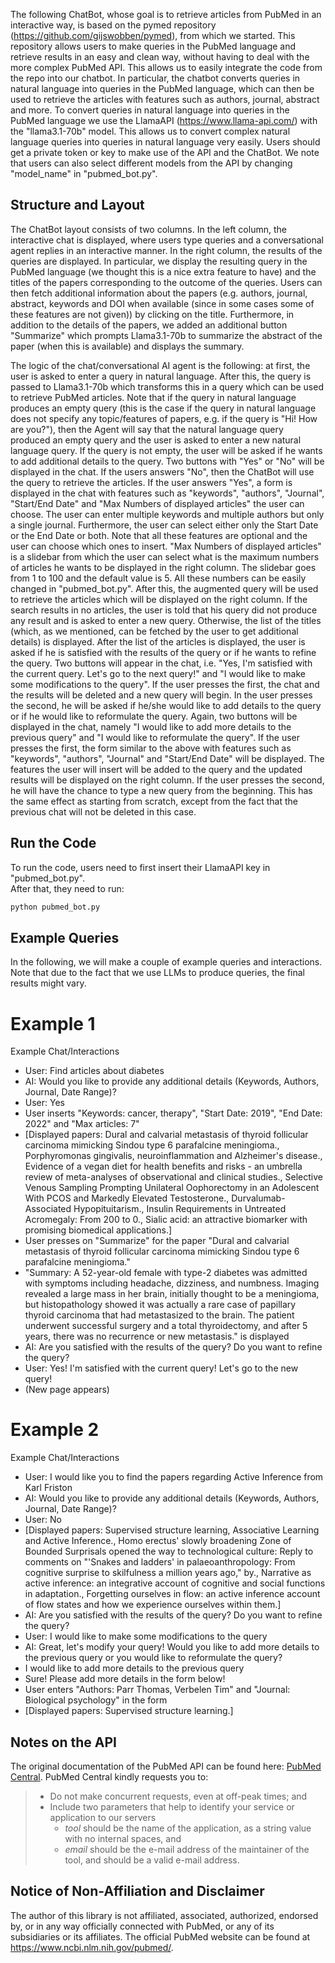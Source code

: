 The following ChatBot, whose goal is to retrieve articles from PubMed in an interactive way, is based on the pymed repository (https://github.com/gijswobben/pymed), from which we started. This repository allows users to make queries in the PubMed language and retrieve results in an easy and clean way, without having to deal with the more complex PubMed API. This allows us to easily integrate the code from the repo into our chatbot. In particular, the chatbot converts queries in natural language into queries in the PubMed language, which can then be used to retrieve the articles with features such as authors, journal, abstract and more. To convert queries in natural language into queries in the PubMed language we use the LlamaAPI (https://www.llama-api.com/) with the "llama3.1-70b" model. This allows us to convert complex natural language queries into queries in natural language very easily. Users should get a private token or key to make use of the API and the ChatBot. We note that users can also select different models from the API by changing "model_name" in "pubmed_bot.py".

## Structure and Layout

The ChatBot layout consists of two columns. In the left column, the interactive chat is displayed, where users type queries and a conversational agent replies in an interactive manner. In the right column, the results of the queries are displayed. In particular, we display the resulting query in the PubMed language (we thought this is a nice extra feature to have) and the titles of the papers corresponding to the outcome of the queries. Users can then fetch additional information about the papers (e.g. authors, journal, abstract, keywords and DOI when available (since in some cases some of these features are not given)) by clicking on the title. Furthermore, in addition to the details of the papers, we added an additional button "Summarize" which prompts Llama3.1-70b to summarize the abstract of the paper (when this is available) and displays the summary.

The logic of the chat/conversational AI agent is the following: at first, the user is asked to enter a query in natural language. After this, the query is passed to Llama3.1-70b which transforms this in a query which can be used to retrieve PubMed articles. Note that if the query in natural language produces an empty query (this is the case if the query in natural language does not specify any topic/features of papers, e.g. if the query is "Hi! How are you?"), then the Agent will say that the natural language query produced an empty query and the user is asked to enter a new natural language query. If the query is not empty, the user will be asked if he wants to add additional details to the query. Two buttons with "Yes" or "No" will be displayed in the chat. If the users answers "No", then the ChatBot will use the query to retrieve the articles. If the user answers "Yes", a form is displayed in the chat with features such as "keywords", "authors", "Journal", "Start/End Date" and "Max Numbers of displayed articles" the user can choose. The user can enter multiple keywords and multiple authors but only a single journal. Furthermore, the user can select either only the Start Date or the End Date or both. Note that all these features are optional and the user can choose which ones to insert. "Max Numbers of displayed articles" is a slidebar from which the user can select what is the maximum numbers of articles he wants to be displayed in the right column. The slidebar goes from 1 to 100 and the default value is 5. All these numbers can be easily changed in "pubmed_bot.py". After this, the augmented query will be used to retrieve the articles which will be displayed on the right column. If the search results in no articles, the user is told that his query did not produce any result and is asked to enter a new query. Otherwise, the list of the titles (which, as we mentioned, can be fetched by the user to get additional details) is displayed. After the list of the articles is displayed, the user is asked if he is satisfied with the results of the query or if he wants to refine the query. Two buttons will appear in the chat, i.e. "Yes, I'm satisfied with the current query. Let's go to the next query!" and "I would like to make some modifications to the query". If the user presses the first, the chat and the results will be deleted and a new query will begin. In the user presses the second, he will be asked if he/she would like to add details to the query or if he would like to reformulate the query. Again, two buttons will be displayed in the chat, namely "I would like to add more details to the previous query" and "I would like to reformulate the query". If the user presses the first, the form similar to the above with features such as "keywords", "authors", "Journal" and "Start/End Date" will be displayed. The features the user will insert will be added to the query and the updated results will be displayed on the right column. If the user presses the second, he will have the chance to type a new query from the beginning. This has the same effect as starting from scratch, except from the fact that the previous chat will not be deleted in this case.

## Run the Code

To run the code, users need to first insert their LlamaAPI key in "pubmed_bot.py".\
After that, they need to run:

```python
python pubmed_bot.py
```


## Example Queries
In the following, we will make a couple of example queries and interactions. Note that due to the fact that we use LLMs to produce queries, the final results might vary.

# Example 1

Example Chat/Interactions
- User: Find articles about diabetes
- AI: Would you like to provide any additional details (Keywords, Authors, Journal, Date Range)?
- User: Yes
- User inserts "Keywords: cancer, therapy", "Start Date: 2019", "End Date: 2022" and "Max articles: 7"
- [Displayed papers: Dural and calvarial metastasis of thyroid follicular carcinoma mimicking Sindou type 6 parafalcine meningioma., Porphyromonas gingivalis, neuroinflammation and Alzheimer's disease., Evidence of a vegan diet for health benefits and risks - an umbrella review of meta-analyses of observational and clinical studies., Selective Venous Sampling Prompting Unilateral Oophorectomy in an Adolescent With PCOS and Markedly Elevated Testosterone., Durvalumab-Associated Hypopituitarism., Insulin Requirements in Untreated Acromegaly: From 200 to 0., Sialic acid: an attractive biomarker with promising biomedical applications.]
- User presses on "Summarize" for the paper "Dural and calvarial metastasis of thyroid follicular carcinoma mimicking Sindou type 6 parafalcine meningioma."
- "Summary: A 52-year-old female with type-2 diabetes was admitted with symptoms including headache, dizziness, and numbness. Imaging revealed a large mass in her brain, initially thought to be a meningioma, but histopathology showed it was actually a rare case of papillary thyroid carcinoma that had metastasized to the brain. The patient underwent successful surgery and a total thyroidectomy, and after 5 years, there was no recurrence or new metastasis." is displayed
- AI: Are you satisfied with the results of the query? Do you want to refine the query?
- User: Yes! I'm satisfied with the current query! Let's go to the new query!
- (New page appears)


# Example 2

Example Chat/Interactions
- User: I would like you to find the papers regarding Active Inference from Karl Friston
- AI: Would you like to provide any additional details (Keywords, Authors, Journal, Date Range)?
- User: No
- [Displayed papers: Supervised structure learning, Associative Learning and Active Inference., Homo erectus' slowly broadening Zone of Bounded Surprisals opened the way to technological culture: Reply to comments on "'Snakes and ladders' in palaeoanthropology: From cognitive surprise to skilfulness a million years ago," by., Narrative as active inference: an integrative account of cognitive and social functions in adaptation., Forgetting ourselves in flow: an active inference account of flow states and how we experience ourselves within them.]
- AI: Are you satisfied with the results of the query? Do you want to refine the query?
- User: I would like to make some modifications to the query
- AI: Great, let's modify your query! Would you like to add more details to the previous query or you would like to reformulate the query?
- I would like to add more details to the previous query
- Sure! Please add more details in the form below!
- User enters "Authors: Parr Thomas, Verbelen Tim" and "Journal: Biological psychology" in the form
- [Displayed papers: Supervised structure learning.]


## Notes on the API
The original documentation of the PubMed API can be found here: [PubMed Central](https://www.ncbi.nlm.nih.gov/pmc/tools/developers/). PubMed Central kindly requests you to:

> - Do not make concurrent requests, even at off-peak times; and
> - Include two parameters that help to identify your service or application to our servers
>   * _tool_ should be the name of the application, as a string value with no internal spaces, and
>   * _email_ should be the e-mail address of the maintainer of the tool, and should be a valid e-mail address.

## Notice of Non-Affiliation and Disclaimer 
The author of this library is not affiliated, associated, authorized, endorsed by, or in any way officially connected with PubMed, or any of its subsidiaries or its affiliates. The official PubMed website can be found at https://www.ncbi.nlm.nih.gov/pubmed/.
